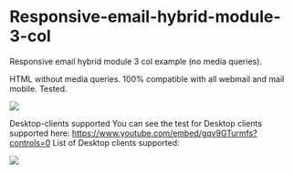 # Responsive-email-hybrid-module-3-col
Responsive email hybrid module 3 col example (no media queries).

HTML without media queries.
100% compatible with all webmail and mail mobile.
Tested.


<img src="http://recmaresth.loading.net/images/image-example.jpg">


Desktop-clients supported
You can see the test for Desktop clients supported here:
https://www.youtube.com/embed/gqv9GTurmfs?controls=0
List of Desktop clients supported:

<img src="http://recmaresth.loading.net/images/desktop-clients-supported.jpg">


